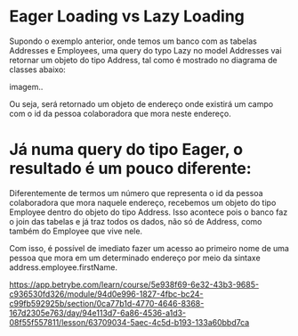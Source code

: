 # Eager Loading vs Lazy Loading

Supondo o exemplo anterior, onde temos um banco com as tabelas Addresses e Employees, uma query do typo Lazy no model Addresses vai retornar um objeto do tipo Address, tal como é mostrado no diagrama de classes abaixo:

imagem..


Ou seja, será retornado um objeto de endereço onde existirá um campo com o id da pessoa colaboradora que mora neste endereço.

# Já numa query do tipo Eager, o resultado é um pouco diferente:

Diferentemente de termos um número que representa o id da pessoa colaboradora que mora naquele endereço, recebemos um objeto do tipo Employee dentro do objeto do tipo Address. Isso acontece pois o banco faz o join das tabelas e já traz todos os dados, não só de Address, como também do Employee que vive nele.

Com isso, é possível de imediato fazer um acesso ao primeiro nome de uma pessoa que mora em um determinado endereço por meio da sintaxe address.employee.firstName.


https://app.betrybe.com/learn/course/5e938f69-6e32-43b3-9685-c936530fd326/module/94d0e996-1827-4fbc-bc24-c99fb592925b/section/0ca77b1d-4770-4646-8368-167d2305e763/day/94e113d7-6a86-4536-a1d3-08f55f557811/lesson/63709034-5aec-4c5d-b193-133a60bbd7ca